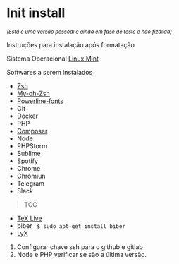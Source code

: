 # Init install

<small><em>(Está é uma versão pessoal e ainda em fase de teste e não fizalida)</em></small>

Instruções para instalação após formatação

Sistema Operacional [Linux Mint](https://www.linuxmint.com/)

Softwares a serem instalados

* [Zsh](https://github.com/robbyrussell/oh-my-zsh/wiki/Installing-ZSH)
* [My-oh-Zsh](http://ohmyz.sh/)
* [Powerline-fonts](https://powerline.readthedocs.io/en/latest/installation/linux.html)
* Git
* Docker
* PHP
* [Composer](https://www.digitalocean.com/community/tutorials/how-to-install-and-use-composer-on-ubuntu-16-04)
* Node
* PHPStorm
* Sublime
* Spotify
* Chrome
* Chromiun
* Telegram
* Slack

> TCC
* [TeX Live](https://dzone.com/articles/installing-latex-ubuntu)
* biber <code> $ sudo apt-get install biber </code>
* [LyX](http://wiki.lyx.org/LyX/LyXOnUbuntu#toc3)

<ol>
<li>Configurar chave ssh para o github e gitlab</li>
<li>Node e PHP verificar se são a última versão.</li>
</ol>








